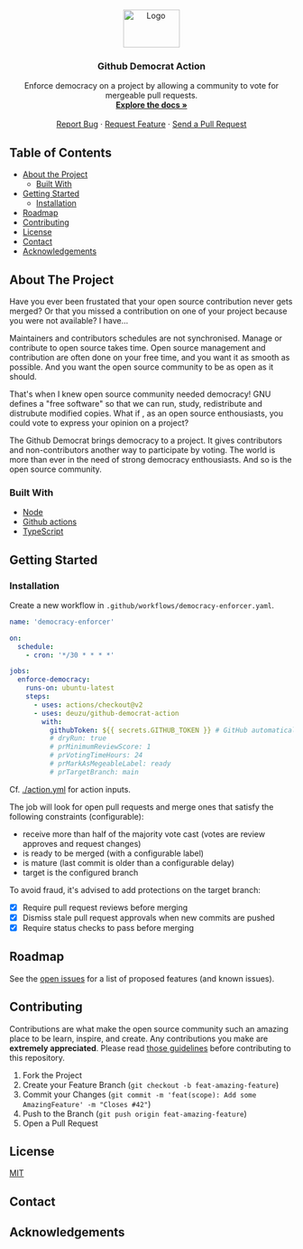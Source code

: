 <br />
<p align="center">
  <img src="./logo.svg" alt="Logo" width="100" height="67">
  <!-- logomakr.com/6hgBHr && picsvg.com -->

  <h3 align="center">Github Democrat Action</h3>

  <p align="center">
    Enforce democracy on a project by allowing a community to vote for mergeable pull requests.
    <br />
    <a href="https://github.com/deuzu/github-democrat-action/"><strong>Explore the docs »</strong></a>
    <br />
    <br />
    <a href="https://github.com/deuzu/github-democrat-action/issues">Report Bug</a>
    ·
    <a href="https://github.com/deuzu/github-democrat-action/issues">Request Feature</a>
    ·
    <a href="https://github.com/deuzu/github-democrat-action/pulls">Send a Pull Request</a>
  </p>
</p>

## Table of Contents

* [About the Project](#about-the-project)
  * [Built With](#built-with)
* [Getting Started](#getting-started)
  * [Installation](#installation)
* [Roadmap](#roadmap)
* [Contributing](#contributing)
* [License](#license)
* [Contact](#contact)
* [Acknowledgements](#acknowledgements)

## About The Project

Have you ever been frustated that your open source contribution never gets merged?
Or that you missed a contribution on one of your project because you were not available?
I have...

Maintainers and contributors schedules are not synchronised. Manage or contribute to open source takes time.
Open source management and contribution are often done on your free time, and you want it as smooth as possible.
And you want the open source community to be as open as it should.

That's when I knew open source community needed democracy!
GNU defines a "free software" so that we can run, study, redistribute and distrubute modified copies.
What if , as an open source enthousiasts, you could vote to express your opinion on a project?

The Github Democrat brings democracy to a project.
It gives contributors and non-contributors another way to participate by voting.
The world is more than ever in the need of strong democracy enthousiasts. And so is the open source community.

### Built With

* [Node](https://nodejs.org)
* [Github actions](https://github.com/features/actions)
* [TypeScript](https://www.typescriptlang.org/)

## Getting Started

### Installation

Create a new workflow in `.github/workflows/democracy-enforcer.yaml`.

```yaml
name: 'democracy-enforcer'

on:
  schedule:
    - cron: '*/30 * * * *'

jobs:
  enforce-democracy:
    runs-on: ubuntu-latest
    steps:
      - uses: actions/checkout@v2
      - uses: deuzu/github-democrat-action
        with:
          githubToken: ${{ secrets.GITHUB_TOKEN }} # GitHub automatically creates the GITHUB_TOKEN secret
          # dryRun: true
          # prMinimumReviewScore: 1
          # prVotingTimeHours: 24
          # prMarkAsMegeableLabel: ready
          # prTargetBranch: main
```

Cf. [./action.yml](./action.yml) for action inputs.

The job will look for open pull requests and merge ones that satisfy the following constraints (configurable):
- receive more than half of the majority vote cast (votes are review approves and request changes)
- is ready to be merged (with a configurable label)
- is mature (last commit is older than a configurable delay)
- target is the configured branch

To avoid fraud, it's advised to add protections on the target branch:
- [X] Require pull request reviews before merging
- [X] Dismiss stale pull request approvals when new commits are pushed
- [X] Require status checks to pass before merging

## Roadmap

See the [open issues](https://github.com/deuzu/github-democrat-action/issues) for a list of proposed features (and known issues).

## Contributing

Contributions are what make the open source community such an amazing place to be learn, inspire, and create. Any contributions you make are **extremely appreciated**.
Please read [those guidelines](./.github/CONTRIBUTING.md) before contributing to this repository.

1. Fork the Project
2. Create your Feature Branch (`git checkout -b feat-amazing-feature`)
3. Commit your Changes (`git commit -m 'feat(scope): Add some AmazingFeature' -m "Closes #42"`)
4. Push to the Branch (`git push origin feat-amazing-feature`)
5. Open a Pull Request

## License

[MIT](./LICENSE)

## Contact

## Acknowledgements
